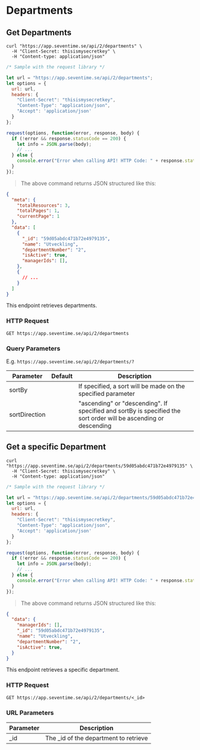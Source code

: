 # Departments

## Get Departments


```shell
curl "https://app.seventime.se/api/2/departments" \
  -H "Client-Secret: thisismysecretkey" \
  -H "Content-type: application/json"
```

```javascript
/* Sample with the request library */

let url = "https://app.seventime.se/api/2/departments";
let options = {
  url: url,
  headers: {
    "Client-Secret": "thisismysecretkey",
    "Content-Type": "application/json",
    "Accept": 'application/json'
  }
};

request(options, function(error, response, body) {
  if (!error && response.statusCode == 200) {
    let info = JSON.parse(body);
    // ...
  } else {
    console.error("Error when calling API! HTTP Code: " + response.statusCode + ", Error message: " + body.errorMessage);
  }
});
```

> The above command returns JSON structured like this:

```json
{
  "meta": {
    "totalResources": 3,
    "totalPages": 1,
    "currentPage": 1
  },
  "data": [
    {
      "_id": "59d05abdc471b72e4979135",
      "name": "Utveckling",
      "departmentNumber": "2",
      "isActive": true,
      "managerIds": [],
    },
    {
      // ...
    }
  ]
}
```

This endpoint retrieves departments.

### HTTP Request

`GET https://app.seventime.se/api/2/departments`

### Query Parameters

E.g. `https://app.seventime.se/api/2/departments/?`

Parameter | Default | Description
--------- | ------- | -----------
sortBy |  | If specified, a sort will be made on the specified parameter
sortDirection |  | "ascending" or "descending". If specified and sortBy is specified the sort order will be ascending or descending

## Get a specific Department

```shell
curl "https://app.seventime.se/api/2/departments/59d05abdc471b72e4979135" \
  -H "Client-Secret: thisismysecretkey" \
  -H "Content-type: application/json"
```

```javascript
/* Sample with the request library */

let url = "https://app.seventime.se/api/2/departments/59d05abdc471b72e4979135";
let options = {
  url: url,
  headers: {
    "Client-Secret": "thisismysecretkey",
    "Content-Type": "application/json",
    "Accept": 'application/json'
  }
};

request(options, function(error, response, body) {
  if (!error && response.statusCode == 200) {
    let info = JSON.parse(body);
    // ...
  } else {
    console.error("Error when calling API! HTTP Code: " + response.statusCode + ", Error message: " + body.errorMessage);
  }
});
```

> The above command returns JSON structured like this:

```json
{
  "data": {
    "managerIds": [],
    "_id": "59d05abdc471b72e4979135",
    "name": "Utveckling",
    "departmentNumber": "2",
    "isActive": true,
  }
}
```

This endpoint retrieves a specific department.



### HTTP Request

`GET https://app.seventime.se/api/2/departments/<_id>`

### URL Parameters

Parameter | Description
--------- | -----------
_id | The _id of the department to retrieve
